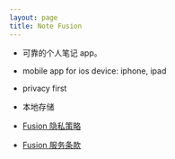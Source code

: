 ```yaml
---
layout: page
title: Note Fusion
---
```


-   可靠的个人笔记 app。
-   mobile app for ios device: iphone, ipad

-   privacy first
-   本地存储

-   [Fusion 隐私策略](privacy)
-   [Fusion 服务条款](terms)
